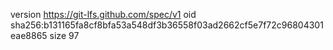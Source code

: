 version https://git-lfs.github.com/spec/v1
oid sha256:b131165fa8cf8bfa53a548df3b36558f03ad2662cf5e7f72c96804301eae8865
size 97
